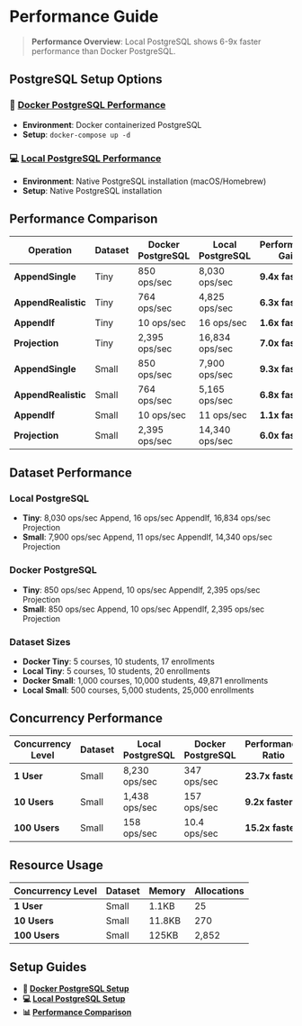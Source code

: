 # Performance Guide

> **Performance Overview**: Local PostgreSQL shows 6-9x faster performance than Docker PostgreSQL.

## PostgreSQL Setup Options

### **🐳 [Docker PostgreSQL Performance](./performance-docker.md)**
- **Environment**: Docker containerized PostgreSQL
- **Setup**: `docker-compose up -d`

### **💻 [Local PostgreSQL Performance](./performance-local.md)**
- **Environment**: Native PostgreSQL installation (macOS/Homebrew)
- **Setup**: Native PostgreSQL installation

## Performance Comparison

| Operation | Dataset | Docker PostgreSQL | Local PostgreSQL | Performance Gain |
|-----------|---------|-------------------|------------------|------------------|
| **AppendSingle** | Tiny | 850 ops/sec | 8,030 ops/sec | **9.4x faster** |
| **AppendRealistic** | Tiny | 764 ops/sec | 4,825 ops/sec | **6.3x faster** |
| **AppendIf** | Tiny | 10 ops/sec | 16 ops/sec | **1.6x faster** |
| **Projection** | Tiny | 2,395 ops/sec | 16,834 ops/sec | **7.0x faster** |
| **AppendSingle** | Small | 850 ops/sec | 7,900 ops/sec | **9.3x faster** |
| **AppendRealistic** | Small | 764 ops/sec | 5,165 ops/sec | **6.8x faster** |
| **AppendIf** | Small | 10 ops/sec | 11 ops/sec | **1.1x faster** |
| **Projection** | Small | 2,395 ops/sec | 14,340 ops/sec | **6.0x faster** |

## Dataset Performance

### **Local PostgreSQL**
- **Tiny**: 8,030 ops/sec Append, 16 ops/sec AppendIf, 16,834 ops/sec Projection
- **Small**: 7,900 ops/sec Append, 11 ops/sec AppendIf, 14,340 ops/sec Projection

### **Docker PostgreSQL**
- **Tiny**: 850 ops/sec Append, 10 ops/sec AppendIf, 2,395 ops/sec Projection
- **Small**: 850 ops/sec Append, 10 ops/sec AppendIf, 2,395 ops/sec Projection

### **Dataset Sizes**
- **Docker Tiny**: 5 courses, 10 students, 17 enrollments
- **Local Tiny**: 5 courses, 10 students, 20 enrollments
- **Docker Small**: 1,000 courses, 10,000 students, 49,871 enrollments
- **Local Small**: 500 courses, 5,000 students, 25,000 enrollments

## Concurrency Performance

| Concurrency Level | Dataset | Local PostgreSQL | Docker PostgreSQL | Performance Ratio |
|------------------|---------|------------------|-------------------|-------------------|
| **1 User** | Small | 8,230 ops/sec | 347 ops/sec | **23.7x faster** |
| **10 Users** | Small | 1,438 ops/sec | 157 ops/sec | **9.2x faster** |
| **100 Users** | Small | 158 ops/sec | 10.4 ops/sec | **15.2x faster** |

## Resource Usage

| Concurrency Level | Dataset | Memory | Allocations |
|------------------|---------|--------|-------------|
| **1 User** | Small | 1.1KB | 25 |
| **10 Users** | Small | 11.8KB | 270 |
| **100 Users** | Small | 125KB | 2,852 |

## Setup Guides

- **🐳 [Docker PostgreSQL Setup](./benchmark-setup-docker.md)**
- **💻 [Local PostgreSQL Setup](./benchmark-setup-local.md)**
- **📊 [Performance Comparison](./performance-comparison.md)**
